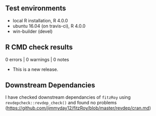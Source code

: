 ## Test environments
* local R installation, R 4.0.0
* ubuntu 16.04 (on travis-ci), R 4.0.0
* win-builder (devel)

## R CMD check results

0 errors | 0 warnings | 0 notes

* This is a new release.

## Downstream Dependancies
I have checked downstream dependancies of `fitzRoy` using `revdepcheck::revdep_check()` and found no problems (https://github.com/jimmyday12/fitzRoy/blob/master/revdep/cran.md)

